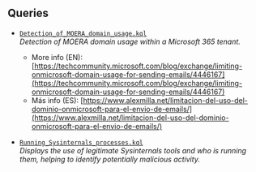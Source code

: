 ## Queries

- [`Detection_of_MOERA_domain_usage.kql`](https://github.com/alex-milla/KQL_for_Defender/blob/main/Detection_of_MOERA_domain_usage.kql)  
  *Detection of MOERA domain usage within a Microsoft 365 tenant.*  
  - More info (EN): [https://techcommunity.microsoft.com/blog/exchange/limiting-onmicrosoft-domain-usage-for-sending-emails/4446167](https://techcommunity.microsoft.com/blog/exchange/limiting-onmicrosoft-domain-usage-for-sending-emails/4446167)  
  - Más info (ES): [https://www.alexmilla.net/limitacion-del-uso-del-dominio-onmicrosoft-para-el-envio-de-emails/](https://www.alexmilla.net/limitacion-del-uso-del-dominio-onmicrosoft-para-el-envio-de-emails/)

- [`Running_Sysinternals_processes.kql`](https://github.com/alex-milla/KQL_for_Defender/blob/main/Running_Sysinternals_processes.kql)  
  *Displays the use of legitimate Sysinternals tools and who is running them, helping to identify potentially malicious activity.*
